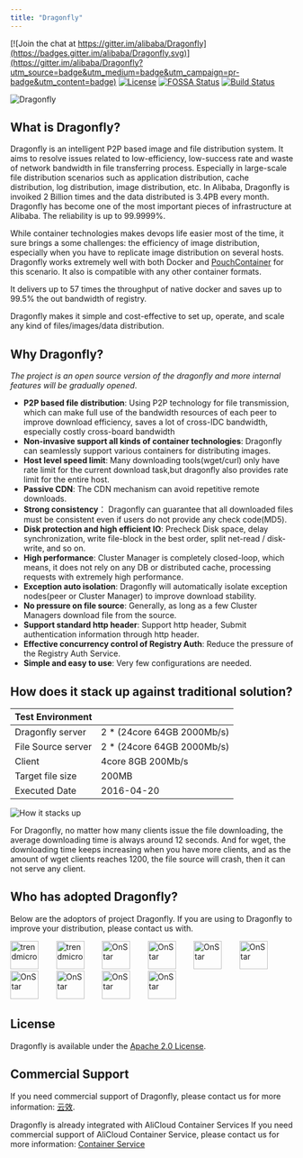 ```yaml
---
title: "Dragonfly"
---
```


[![Join the chat at https://gitter.im/alibaba/Dragonfly](https://badges.gitter.im/alibaba/Dragonfly.svg)](https://gitter.im/alibaba/Dragonfly?utm_source=badge&utm_medium=badge&utm_campaign=pr-badge&utm_content=badge)
[![License](https://img.shields.io/badge/license-Apache%202-brightgreen.svg)](https://github.com/alibaba/Dragonfly/blob/master/LICENSE)
[![FOSSA Status](https://app.fossa.io/api/projects/git%2Bgithub.com%2Falibaba%2FDragonfly.svg?type=shield)](https://app.fossa.io/projects/git%2Bgithub.com%2Falibaba%2FDragonfly?ref=badge_shield)
[![Build Status](https://travis-ci.org/alibaba/Dragonfly.svg?branch=master)](https://travis-ci.org/alibaba/Dragonfly)

![Dragonfly](../images/logo.png)

## What is Dragonfly?

Dragonfly is an intelligent P2P based image and file distribution system. It aims to resolve issues related to low-efficiency, low-success rate and waste of network bandwidth in file transferring process. Especially in large-scale file distribution scenarios such as application distribution, cache distribution, log distribution, image distribution, etc.
In Alibaba, Dragonfly is invoiked 2 Billion times and the data distributed is 3.4PB every month. Dragonfly has become one of the most important pieces of infrastructure at Alibaba. The reliability is up to 99.9999%.

While container technologies makes devops life easier most of the time, it sure brings a some challenges: the efficiency of image distribution, especially when you have to replicate image distribution on several hosts. Dragonfly works extremely well with both Docker and [PouchContainer](https://github.com/alibaba/pouch) for this scenario. It also is compatible with any other container formats.

It delivers up to 57 times the throughput of native docker and saves up to 99.5% the out bandwidth of registry.

Dragonfly makes it simple and cost-effective to set up, operate, and scale any kind of files/images/data distribution.

## Why Dragonfly?

*The project is an open source version of the dragonfly and more internal features will be gradually opened*.

- **P2P based file distribution**: Using P2P technology for file transmission, which can make full use of the bandwidth resources of each peer to improve download efficiency,  saves a lot of cross-IDC bandwidth, especially costly cross-board bandwidth
- **Non-invasive support all kinds of container technologies**: Dragonfly can seamlessly support various containers for distributing images.
- **Host level speed limit**: Many downloading tools(wget/curl) only have rate limit for the current download task,but dragonfly
also provides rate limit for the entire host.
- **Passive CDN**: The CDN mechanism can avoid repetitive remote downloads.
- **Strong consistency**： Dragonfly can guarantee that all downloaded files must be consistent even if users do not provide any check code(MD5).
- **Disk protection and high efficient IO**: Precheck Disk space, delay synchronization, write file-block in the best order,
split net-read / disk-write, and so on.
- **High performance**: Cluster Manager is completely closed-loop, which means, it does not rely on any DB or distributed cache,
processing requests with extremely high performance. 
- **Exception auto isolation**: Dragonfly will automatically isolate exception nodes(peer or Cluster Manager) to improve download stability.
- **No pressure on file source**: Generally, as long as a few Cluster Managers download file from the source.
- **Support standard http header**: Support http header, Submit authentication information through http header.
- **Effective concurrency control of Registry Auth**: Reduce the pressure of the Registry Auth Service.
- **Simple and easy to use**: Very few configurations are needed.

## How does it stack up against traditional solution?

|Test Environment ||
|---|---|
|Dragonfly server|2 * (24core 64GB 2000Mb/s)|
|File Source server|2 * (24core 64GB 2000Mb/s)|
|Client|4core 8GB 200Mb/s|
|Target file size|200MB|
|Executed Date|2016-04-20|

![How it stacks up](../images/performance.png)

For Dragonfly, no matter how many clients issue the file downloading, the average downloading time is always around 12 seconds.
And for wget, the downloading time keeps increasing when you have more clients, and as the amount of wget clients reaches 1200, the file source will crash, then it can not serve any client.

## Who has adopted Dragonfly?

Below are the adoptors of project Dragonfly. If you are using to Dragonfly to improve your distribution, please contact us with.

<a href="https://www.alibabagroup.com" border="0" target="_blank"><img alt="trendmicro" src="../images/adoptor_logo/AlibabaGroup.jpg" height="50"></a>&nbsp; &nbsp; &nbsp; &nbsp;
<a href="https://www.alibabacloud.com/zh" border="0" target="_blank"><img alt="trendmicro" src="../images/adoptor_logo/AlibabaCloud.png" height="50"></a>&nbsp; &nbsp; &nbsp; &nbsp;
<a href="http://www.10086.cn/" border="0" target="_blank"><img alt="OnStar" src="../images/adoptor_logo/ChinaMobile.png" height="50"></a>&nbsp; &nbsp; &nbsp; &nbsp;
<a href="https://www.antfin.com/" border="0" target="_blank"><img alt="OnStar" src="../images/adoptor_logo/AntFinancial.png" height="50"></a>&nbsp; &nbsp; &nbsp; &nbsp;
<a href="https://www.cainiao.com/" border="0" target="_blank"><img alt="OnStar" src="../images/adoptor_logo/CaiNiao.gif" height="50"></a>&nbsp; &nbsp; &nbsp; &nbsp;
<a href="http://www.iflytek.com/" border="0" target="_blank"><img alt="OnStar" src="../images/adoptor_logo/iFLYTEK.jpeg" height="50"></a>&nbsp; &nbsp; &nbsp; &nbsp;
<a href="https://www.didiglobal.com" border="0" target="_blank"><img alt="OnStar" src="../images/adoptor_logo/didi.png" height="50"></a>&nbsp; &nbsp; &nbsp; &nbsp;
<a href="https://www.meituan.com" border="0" target="_blank"><img alt="OnStar" src="../images/adoptor_logo/meituan.png" height="50"></a>&nbsp; &nbsp; &nbsp; &nbsp;
<a href="https://www.amap.com/" border="0" target="_blank"><img alt="OnStar" src="../images/adoptor_logo/amap.png" height="50"></a>&nbsp; &nbsp; &nbsp; &nbsp;
<a href="https://www.lazada.com/" border="0" target="_blank"><img alt="OnStar" src="../images/adoptor_logo/lazada.png" height="50"></a>&nbsp; &nbsp; &nbsp; &nbsp;

## License

Dragonfly is available under the [Apache 2.0 License](https://github.com/alibaba/Dragonfly/blob/master/LICENSE).

## Commercial Support

If you need commercial support of Dragonfly, please contact us for more information: [云效](https://www.aliyun.com/product/yunxiao).

Dragonfly is already integrated with AliCloud Container Services
If you need commercial support of AliCloud Container Service, please contact us for more information: [Container Service
](https://www.alibabacloud.com/product/container-service)
